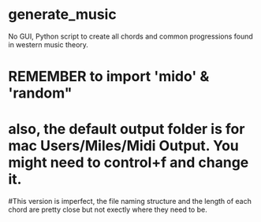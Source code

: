 # generate_music
No GUI, Python script to create all chords and common progressions found in western music theory.

# REMEMBER to import 'mido' & 'random"

# also, the default output folder is for mac Users/Miles/Midi Output. You might need to control+f and change it.

#This version is imperfect, the file naming structure and the length of each chord are pretty close but not exectly where they need to be.
